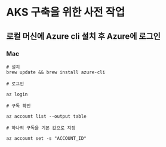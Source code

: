 # AKS 구축을 위한 사전 작업
## 로컬 머신에 Azure cli 설치 후 Azure에 로그인

### Mac
```
# 설치
brew update && brew install azure-cli

# 로그인

az login

# 구독 확인

az account list --output table

# 하나의 구독을 기본 값으로 지정

az account set -s "ACCOUNT_ID"
```
